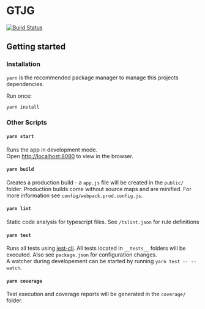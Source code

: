 # GTJG

[![Build Status](https://travis-ci.org/hschaeidt/gtjg.svg?branch=master)](https://travis-ci.org/hschaeidt/gtjg)

## Getting started


### Installation

`yarn` is the recommended package manager to manage this projects dependencies.

Run once:

```bash
yarn install
```

### Other Scripts


#### `yarn start`

Runs the app in development mode.<br />
Open [http://localhost:8080](http://localhost:8080) to view in the browser.


#### `yarn build`

Creates a production build - a `app.js` file will be created in the `public/` folder. Production builds come without source maps and are minified.
For more information see `config/webpack.prod.config.js`.

#### `yarn lint`

Static code analysis for typescript files. See `/tslint.json` for rule definitions

#### `yarn test`

Runs all tests using [jest-cli](https://facebook.github.io/jest/). All tests located in `__tests__` folders will be executed. Also see `package.json` for configuration changes.<br />
A watcher during developement can be started by running `yarn test -- --watch`.

#### `yarn coverage`

Test execution and coverage reports will be generated in the `coverage/` folder.
